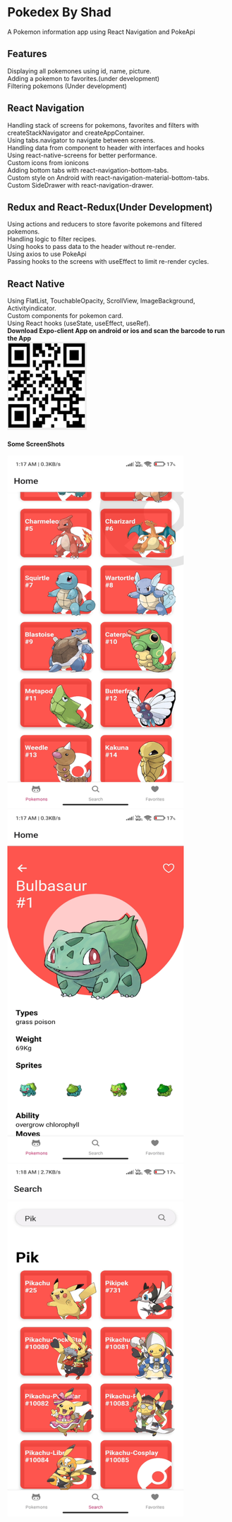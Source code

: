 
<h1>Pokedex By Shad</h1>
A Pokemon information app using React Navigation and PokeApi<br>
<h2>Features</h2>
Displaying all pokemones using id, name, picture.<br>
Adding a pokemon to favorites.(under development)<br>
Filtering pokemons (Under development)<br>
<h2>React Navigation</h2>
Handling stack of screens for pokemons, favorites and filters with createStackNavigator and createAppContainer.<br>
Using tabs.navigator to navigate between screens.<br>
Handling data from component to header with interfaces and hooks<br>
Using react-native-screens for better performance.<br>
Custom icons from ionicons<br>
Adding bottom tabs with react-navigation-bottom-tabs.<br>
Custom style on Android with react-navigation-material-bottom-tabs.<br>
Custom SideDrawer with react-navigation-drawer.<br>
<h2>Redux and React-Redux(Under Development)</h2>
Using actions and reducers to store favorite pokemons and filtered pokemons.<br>
Handling logic to filter recipes.<br>
Using hooks to pass data to the header without re-render.<br>
Using axios to use PokeApi<br>
Passing hooks to the screens with useEffect to limit re-render cycles.<br>
<h2>React Native</h2>
Using FlatList, TouchableOpacity, ScrollView, ImageBackground, Activityindicator.<br>
Custom components for pokemon card.<br>
Using React hooks (useState, useEffect, useRef).<br>
<b>Download Expo-client App on android or ios and scan the barcode to run the App</b><br>
<img src="screenshots/s1.png" width="180" height="200"/>
<h4>Some ScreenShots</h4>
<img src="screenshots/s2.jpeg" width="400" height="800"/>
<img src="screenshots/s3.jpeg" width="400" height="800"/>
<img src="screenshots/s4.jpeg" width="400" height="800"/>

